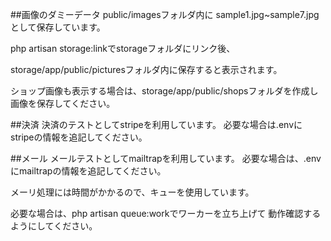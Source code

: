 ##画像のダミーデータ
public/imagesフォルダ内に
sample1.jpg~sample7.jpgとして保存しています。

php artisan storage:linkでstorageフォルダにリンク後、

storage/app/public/picturesフォルダ内に保存すると表示されます。

ショップ画像も表示する場合は、storage/app/public/shopsフォルダを作成し
画像を保存してください。

##決済
決済のテストとしてstripeを利用しています。
必要な場合は.envにstripeの情報を追記してください。

##メール
メールテストとしてmailtrapを利用しています。
必要な場合は、.envにmailtrapの情報を追記してください。

メーリ処理には時間がかかるので、キューを使用しています。

必要な場合は、php artisan queue:workでワーカーを立ち上げて
動作確認するようにしてください。